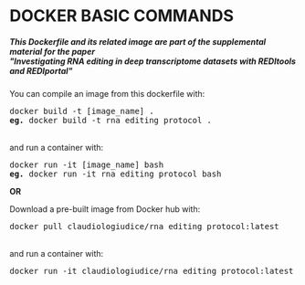 <!DOCTYPE html PUBLIC "-//W3C//DTD XHTML 1.0 Transitional//EN"
  "http://www.w3.org/TR/xhtml1/DTD/xhtml1-transitional.dtd">
<html xmlns="http://www.w3.org/1999/xhtml">
  <head>
    <meta http-equiv="Content-Type" content="text/html; charset=utf-8" />  
  </head>
  <body>
<h1>DOCKER BASIC COMMANDS</h1>
<h5>This Dockerfile and its related image are part of the supplemental material for the paper<br>
  "Investigating RNA editing in deep transcriptome datasets with REDItools and REDIportal"</h5>
<p>
  You can compile an image from this dockerfile with:<br>
<pre>docker build -t [image_name] .
<b>eg.</b> docker build -t rna_editing_protocol .</pre>
<br>
and run a container with:<br>
<pre>docker run -it [image_name] bash
<b>eg.</b> docker run -it rna_editing_protocol bash</pre>
    </p>
<p>
  <b>OR</b>
</p>
<p>
  Download a pre-built image from Docker hub with:
  <pre>docker pull claudiologiudice/rna_editing_protocol:latest</pre>
  <br>
  and run a container with:
  <pre>docker run -it claudiologiudice/rna_editing_protocol:latest bash</pre>
  </p>
</body>
</html>
